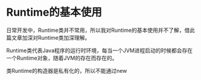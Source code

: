 # Runtime的基本使用

日常开发中，Runtime类并不常用，所以我对Runtime的基本使用并不了解，借此篇文章加深对Runtime类加深理解。

Runtime类代表Java程序的运行时环境，每当一个JVM进程启动的时候都会存在一个Runtime对象，随着JVM的存在而存在的。

类Runtime的构造器是私有化的，所以不能通过new